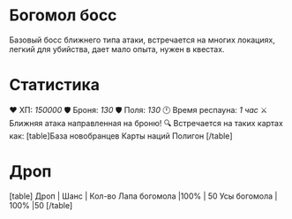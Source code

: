 # Богомол босс
Базовый босс ближнего типа атаки, встречается на многих локациях, легкий для убийства, дает мало опыта, нужен в квестах.
# Cтатистика
❤ ХП: *150000*
🛡 Броня: *130*
🛡 Поля: *130*
🕛 Время респауна: *1 час*
⚔ Ближняя атака направленная на броню!
🔍 Встречается на таких картах как:
[table]База новобранцев
Карты наций
Полигон
[/table]
# Дроп
[table] Дроп | Шанс | Кол-во
Лапа богомола |100% | 50
Усы богомола | 100% |50
[/table]